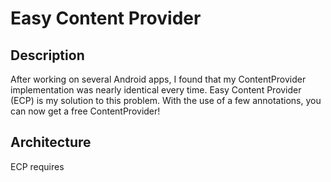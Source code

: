 # Easy Content Provider

## Description
After working on several Android apps, I found that my ContentProvider implementation was nearly identical every time.
Easy Content Provider (ECP) is my solution to this problem. With the use of a few annotations, you can now get a
free ContentProvider!

## Architecture
ECP requires
